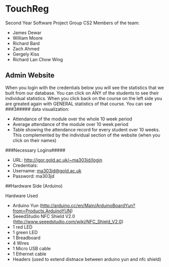 # TouchReg
Second Year Software Project
Group CS2
Members of the team:
- James Dewar
- William Moore
- Richard Bard
- Zach Ahmed
- Gergely Kiss
- Richard Lan Chow Wing

## Admin Website 

When you login with the credentials below you will see the statistics that we built from our database.
You can click on ANY of the students to see their individual statistics. 
When you click back on the course on the left side you are greated again with GENERAL statistics of that course.
You can see ###3##### data visualization:
- Attendance of the module over the whole 10 week period
- Average attendance of the module over 10 week period
- Table showing the attendance record for every student over 10 weeks. This complemented by the individual section of the website (when you click on their names)

###Necessary Logins#####
- URL: http://igor.gold.ac.uk/~ma303jd/login
- Credentials: 
- Username: ma303jd@gold.ac.uk 
- Password: ma303jd


##Hardware Side (Arduino)


Hardware Used
-  Arduino Yun (http://arduino.cc/en/Main/ArduinoBoardYun?from=Products.ArduinoYUN)
- SeeedStudio NFC Shield V2.0 (http://www.seeedstudio.com/wiki/NFC_Shield_V2.0)
-  1 red LED
-  1 green LED
- 1 Breadboard
- 4 Wires
- 1 Micro USB cable
- 1 Ethernet cable
- Headers (used to extend distnace between arduino yun and nfc shield)

